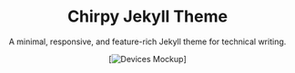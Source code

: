 <!-- markdownlint-disable-next-line -->
<div align="center">

  <!-- markdownlint-disable-next-line -->
  # Chirpy Jekyll Theme

  A minimal, responsive, and feature-rich Jekyll theme for technical writing.

  [![Devices Mockup](https://chirpy-img.netlify.app/commons/devices-mockup.png)]

</div>

